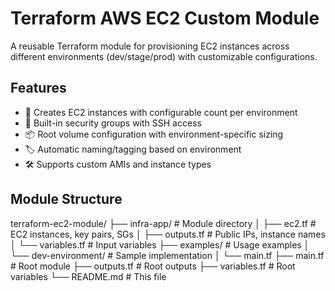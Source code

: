 # Terraform AWS EC2 Custom Module

A reusable Terraform module for provisioning EC2 instances across different environments (dev/stage/prod) with customizable configurations.

## Features

- 🚀 Creates EC2 instances with configurable count per environment
- 🔐 Built-in security groups with SSH access
- 📦 Root volume configuration with environment-specific sizing
- 🏷️ Automatic naming/tagging based on environment
- 🛠️ Supports custom AMIs and instance types

## Module Structure
terraform-ec2-module/
├── infra-app/ # Module directory
│ ├── ec2.tf # EC2 instances, key pairs, SGs
│ ├── outputs.tf # Public IPs, instance names
│ └── variables.tf # Input variables
├── examples/ # Usage examples
│ └── dev-environment/ # Sample implementation
│ └── main.tf
├── main.tf # Root module
├── outputs.tf # Root outputs
├── variables.tf # Root variables
└── README.md # This file

